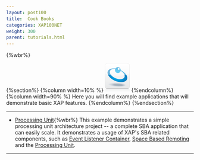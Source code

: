 ```yaml
---
layout: post100
title:  Cook Books
categories: XAP100NET
weight: 300
parent: tutorials.html
---
```


 {%wbr%}

 {%section%}
 {%column width=10% %}
 ![data-access.jpg](/attachment_files/subject/data-access.png)
 {%endcolumn%}
 {%column width=90% %}
 Here you will find example applications that will demonstrate basic XAP features.
 {%endcolumn%}
 {%endsection%}

 <hr/>

 - [Processing Unit](./dotnet-your-first-xtp-application.html){%wbr%}
 This example demonstrates a simple processing unit architecture project -- a complete SBA application that can easily scale. It demonstrates a usage of XAP's SBA related components, such as [Event Listener Container](./event-processing.html), [Space Based Remoting](./space-based-remoting-overview.html) and the [Processing Unit](./processing-units.html).



 <hr/>
